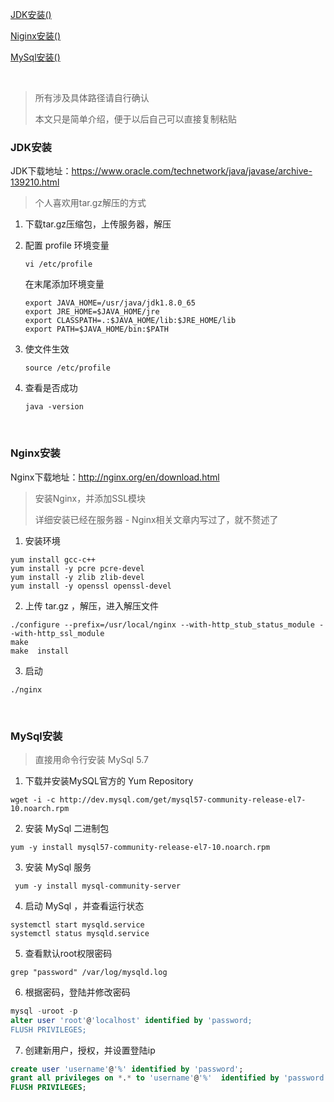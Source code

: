 [JDK安装()](#jdk)

[Niginx安装()](#nginx)

[MySql安装()](#mysql)

<br>

> 所有涉及具体路径请自行确认
>
> 本文只是简单介绍，便于以后自己可以直接复制粘贴

### <span id="jdk">JDK安装</span>

JDK下载地址：<a href="https://www.oracle.com/technetwork/java/javase/archive-139210.html" target="_blank">https://www.oracle.com/technetwork/java/javase/archive-139210.html</a>

> 个人喜欢用tar.gz解压的方式

1. 下载tar.gz压缩包，上传服务器，解压

2. 配置 profile 环境变量

   ```shell
   vi /etc/profile
   ```

   在末尾添加环境变量

   ```Properties
   export JAVA_HOME=/usr/java/jdk1.8.0_65
   export JRE_HOME=$JAVA_HOME/jre
   export CLASSPATH=.:$JAVA_HOME/lib:$JRE_HOME/lib
   export PATH=$JAVA_HOME/bin:$PATH
   ```

3. 使文件生效 

   ```shell
   source /etc/profile 
   ```

4. 查看是否成功

   ```shell
   java -version
   ```



<br>

### <span id="nginx">Nginx安装</span>


Nginx下载地址：<a href="http://nginx.org/en/download.html" target="_blank">http://nginx.org/en/download.html</a>

> 安装Nginx，并添加SSL模块
>
> 详细安装已经在服务器 - Nginx相关文章内写过了，就不赘述了

1. 安装环境

```
yum install gcc-c++
yum install -y pcre pcre-devel
yum install -y zlib zlib-devel
yum install -y openssl openssl-devel
```

2. 上传 tar.gz ，解压，进入解压文件

```
./configure --prefix=/usr/local/nginx --with-http_stub_status_module --with-http_ssl_module
make
make  install
```

3. 启动

```
./nginx
```




<br>

### <span id="mysql">MySql安装</span>

> 直接用命令行安装 MySql 5.7 

1. 下载并安装MySQL官方的 Yum Repository

```shell
wget -i -c http://dev.mysql.com/get/mysql57-community-release-el7-10.noarch.rpm 
```

2. 安装 MySql 二进制包

```shell
yum -y install mysql57-community-release-el7-10.noarch.rpm 
```

3. 安装 MySql 服务 

```shell
 yum -y install mysql-community-server 
```

4. 启动 MySql ，并查看运行状态

```
systemctl start mysqld.service 
systemctl status mysqld.service 
```

5. 查看默认root权限密码

```shell
grep "password" /var/log/mysqld.log
```

6. 根据密码，登陆并修改密码

```SQL
mysql -uroot -p 
alter user 'root'@'localhost' identified by 'password;
FLUSH PRIVILEGES;
```

7. 创建新用户，授权，并设置登陆ip

```SQL
create user 'username'@'%' identified by 'password';
grant all privileges on *.* to 'username'@'%'  identified by 'password' with grant option;
FLUSH PRIVILEGES;
```

